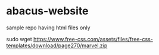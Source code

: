 # abacus-website
sample repo having html files only

sudo wget https://www.free-css.com/assets/files/free-css-templates/download/page270/marvel.zip


